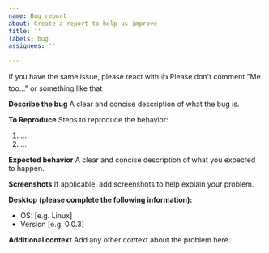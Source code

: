 ```yaml
---
name: Bug report
about: Create a report to help us improve
title: ''
labels: bug
assignees: ''

---
```


<!-- Please keep the message below -->
If you have the same issue, please react with 👍
Please don't comment "Me too..." or something like that

<!-- Thanks for keeping the message -->

<!-- Also, make sure you've searched for the same bug on other issues as well -->

**Describe the bug**
A clear and concise description of what the bug is.

**To Reproduce**
Steps to reproduce the behavior:
1. ...
1. ...

**Expected behavior**
A clear and concise description of what you expected to happen.

**Screenshots**
If applicable, add screenshots to help explain your problem.

**Desktop (please complete the following information):**
 - OS: [e.g. Linux]
 - Version [e.g. 0.0.3]


**Additional context**
Add any other context about the problem here.
